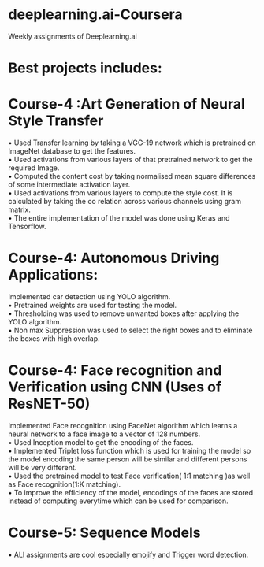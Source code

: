 # deeplearning.ai-Coursera
Weekly assignments of Deeplearning.ai
# Best projects includes:
# Course-4 :Art Generation of Neural Style Transfer</br>

• Used Transfer learning by taking a VGG-19 network which is pretrained on ImageNet database to get the features.</br>
• Used activations from various layers of that pretrained network to get the required Image.</br>
• Computed the content cost by taking normalised mean square differences of some intermediate activation layer.</br>
• Used activations from various layers to compute the style cost. It is calculated by taking the co relation across various channels using gram matrix.</br>
• The entire implementation of the model was done using Keras and Tensorflow.</br>
# Course-4: Autonomous Driving Applications: </br>
Implemented car detection using YOLO algorithm.</br>
• Pretrained weights are used for testing the model. </br>
• Thresholding was used to remove unwanted boxes after applying the YOLO algorithm.</br>
• Non max Suppression was used to select the right boxes and to eliminate the boxes with high overlap.</br>
# Course-4: Face recognition and Verification using CNN (Uses of ResNET-50) </br>
Implemented Face recognition using FaceNet algorithm which learns a neural network to a face image to a vector of 128 numbers. </br>
• Used Inception model to get the encoding of the faces.</br>
• Implemented Triplet loss function which is used for training the model so the model encoding the same person will be similar and different persons will be very different.</br>
• Used the pretrained model to test Face verification( 1:1 matching )as well as Face recognition(1:K matching).</br>
• To improve the efficiency of the model, encodings of the faces are stored instead of computing everytime which can be used for comparison.</br>
# Course-5: Sequence Models </br>
• ALl assignments are cool especially emojify and Trigger word detection.

